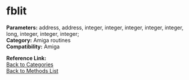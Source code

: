 # fblit

**Parameters:** address, address, integer, integer, integer, integer, integer, long, integer, integer, integer;  
**Category:** Amiga routines  
**Compatibility:** Amiga  

**Reference Link:**  
[Back to Categories](../categories/amiga_routines.md)  
[Back to Methods List](../../SUMMARY.md)
